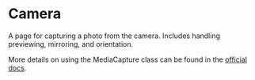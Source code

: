﻿# Camera

A page for capturing a photo from the camera. Includes handling previewing, mirroring, and orientation.

More details on using the MediaCapture class can be found in the [official docs](https://docs.microsoft.com/en-us/uwp/api/windows.media.capture.mediacapture).
